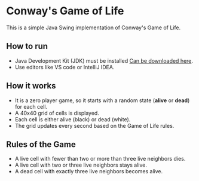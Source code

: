 # Conway's Game of Life 

This is a simple Java Swing implementation of Conway's Game of Life.

## How to run

- Java Development Kit (JDK) must be installed [Can be downloaded here](https://www.oracle.com/java/technologies/downloads/).
- Use editors like VS code or IntelliJ IDEA.
  
## How it works

- It is a zero player game, so it starts with a random state (**alive** or **dead**) for each cell.
- A 40x40 grid of cells is displayed.
- Each cell is either alive (black) or dead (white).
- The grid updates every second based on the Game of Life rules.

## Rules of the Game

- A live cell with fewer than two or more than three live neighbors dies.
- A live cell with two or three live neighbors stays alive.
- A dead cell with exactly three live neighbors becomes alive.



